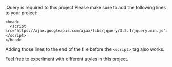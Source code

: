 jQuery is required to this project Please make sure to add the following lines to your project:

```
<head>
  <script src="https://ajax.googleapis.com/ajax/libs/jquery/3.5.1/jquery.min.js"></script>
</head>
```

Adding those lines to the end of the file before the ````<script>```` tag also works.

Feel free to experiment with different styles in this project.
